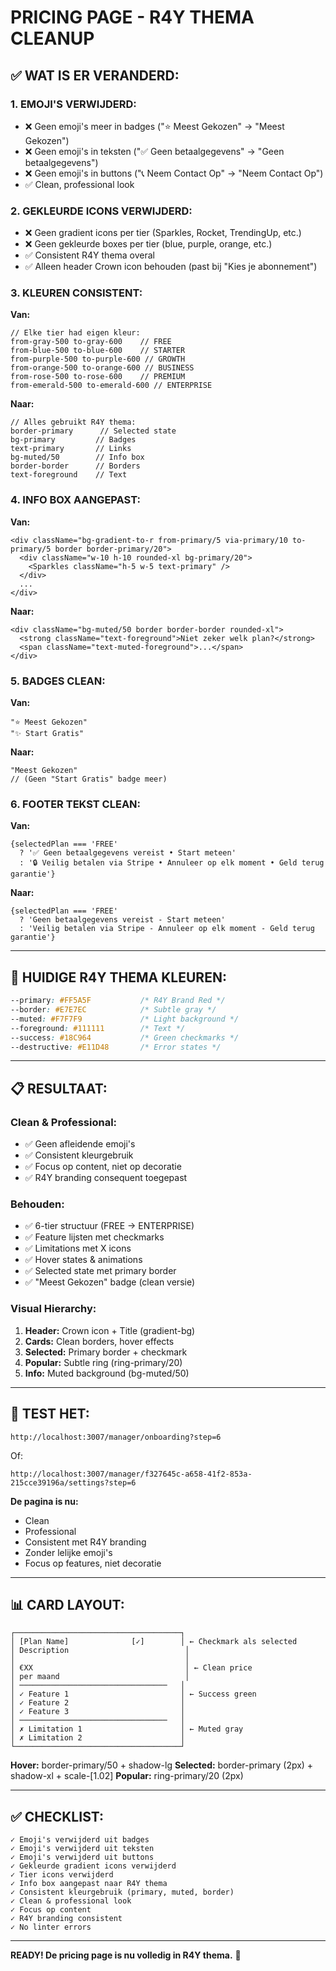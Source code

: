 # PRICING PAGE - R4Y THEMA CLEANUP

## ✅ WAT IS ER VERANDERD:

### **1. EMOJI'S VERWIJDERD:**
- ❌ Geen emoji's meer in badges ("⭐ Meest Gekozen" → "Meest Gekozen")
- ❌ Geen emoji's in teksten ("✅ Geen betaalgegevens" → "Geen betaalgegevens")
- ❌ Geen emoji's in buttons ("📞 Neem Contact Op" → "Neem Contact Op")
- ✅ Clean, professional look

### **2. GEKLEURDE ICONS VERWIJDERD:**
- ❌ Geen gradient icons per tier (Sparkles, Rocket, TrendingUp, etc.)
- ❌ Geen gekleurde boxes per tier (blue, purple, orange, etc.)
- ✅ Consistent R4Y thema overal
- ✅ Alleen header Crown icon behouden (past bij "Kies je abonnement")

### **3. KLEUREN CONSISTENT:**

**Van:**
```tsx
// Elke tier had eigen kleur:
from-gray-500 to-gray-600    // FREE
from-blue-500 to-blue-600    // STARTER
from-purple-500 to-purple-600 // GROWTH
from-orange-500 to-orange-600 // BUSINESS
from-rose-500 to-rose-600    // PREMIUM
from-emerald-500 to-emerald-600 // ENTERPRISE
```

**Naar:**
```tsx
// Alles gebruikt R4Y thema:
border-primary      // Selected state
bg-primary         // Badges
text-primary       // Links
bg-muted/50        // Info box
border-border      // Borders
text-foreground    // Text
```

### **4. INFO BOX AANGEPAST:**

**Van:**
```tsx
<div className="bg-gradient-to-r from-primary/5 via-primary/10 to-primary/5 border border-primary/20">
  <div className="w-10 h-10 rounded-xl bg-primary/20">
    <Sparkles className="h-5 w-5 text-primary" />
  </div>
  ...
</div>
```

**Naar:**
```tsx
<div className="bg-muted/50 border border-border rounded-xl">
  <strong className="text-foreground">Niet zeker welk plan?</strong>
  <span className="text-muted-foreground">...</span>
</div>
```

### **5. BADGES CLEAN:**

**Van:**
```tsx
"⭐ Meest Gekozen"
"✨ Start Gratis"
```

**Naar:**
```tsx
"Meest Gekozen"
// (Geen "Start Gratis" badge meer)
```

### **6. FOOTER TEKST CLEAN:**

**Van:**
```tsx
{selectedPlan === 'FREE' 
  ? '✅ Geen betaalgegevens vereist • Start meteen'
  : '🔒 Veilig betalen via Stripe • Annuleer op elk moment • Geld terug garantie'}
```

**Naar:**
```tsx
{selectedPlan === 'FREE' 
  ? 'Geen betaalgegevens vereist - Start meteen'
  : 'Veilig betalen via Stripe - Annuleer op elk moment - Geld terug garantie'}
```

---

## 🎨 HUIDIGE R4Y THEMA KLEUREN:

```css
--primary: #FF5A5F           /* R4Y Brand Red */
--border: #E7E7EC            /* Subtle gray */
--muted: #F7F7F9             /* Light background */
--foreground: #111111        /* Text */
--success: #18C964           /* Green checkmarks */
--destructive: #E11D48       /* Error states */
```

---

## 📋 RESULTAAT:

### **Clean & Professional:**
- ✅ Geen afleidende emoji's
- ✅ Consistent kleurgebruik
- ✅ Focus op content, niet op decoratie
- ✅ R4Y branding consequent toegepast

### **Behouden:**
- ✅ 6-tier structuur (FREE → ENTERPRISE)
- ✅ Feature lijsten met checkmarks
- ✅ Limitations met X icons
- ✅ Hover states & animations
- ✅ Selected state met primary border
- ✅ "Meest Gekozen" badge (clean versie)

### **Visual Hierarchy:**
1. **Header:** Crown icon + Title (gradient-bg)
2. **Cards:** Clean borders, hover effects
3. **Selected:** Primary border + checkmark
4. **Popular:** Subtle ring (ring-primary/20)
5. **Info:** Muted background (bg-muted/50)

---

## 🚀 TEST HET:

```
http://localhost:3007/manager/onboarding?step=6
```

Of:

```
http://localhost:3007/manager/f327645c-a658-41f2-853a-215cce39196a/settings?step=6
```

**De pagina is nu:**
- Clean
- Professional
- Consistent met R4Y branding
- Zonder lelijke emoji's
- Focus op features, niet decoratie

---

## 📊 CARD LAYOUT:

```
┌─────────────────────────────────────┐
│ [Plan Name]              [✓]        │ ← Checkmark als selected
│ Description                          │
│                                      │
│ €XX                                  │ ← Clean price
│ per maand                            │
│ ─────────────────────────────────   │
│ ✓ Feature 1                         │ ← Success green
│ ✓ Feature 2                         │
│ ✓ Feature 3                         │
│ ─────────────────────────────────   │
│ ✗ Limitation 1                      │ ← Muted gray
│ ✗ Limitation 2                      │
└─────────────────────────────────────┘
```

**Hover:** border-primary/50 + shadow-lg
**Selected:** border-primary (2px) + shadow-xl + scale-[1.02]
**Popular:** ring-primary/20 (2px)

---

## ✅ CHECKLIST:

```
✓ Emoji's verwijderd uit badges
✓ Emoji's verwijderd uit teksten
✓ Emoji's verwijderd uit buttons
✓ Gekleurde gradient icons verwijderd
✓ Tier icons verwijderd
✓ Info box aangepast naar R4Y thema
✓ Consistent kleurgebruik (primary, muted, border)
✓ Clean & professional look
✓ Focus op content
✓ R4Y branding consistent
✓ No linter errors
```

---

**READY! De pricing page is nu volledig in R4Y thema.** 🎯

